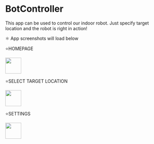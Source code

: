 # BotController

This app can be used to control our indoor robot. Just specify target location and the robot is right in action!

⚛️ App screenshots will load below 
  
  ⭐HOMEPAGE
  
<img src="https://drive.google.com/uc?export=view&id=1WeFTcqBulu7hwyP3rU1gnwzwDS2FvOfp" style="width: 50px; height: 50px"/>

   ⭐SELECT TARGET LOCATION
  
  <img src="https://drive.google.com/uc?export=view&id=1YjjKdGm2uXXHs95fLFZnYJ6ryARYqy_a" style="width: 50px;height: 50px" />
    
   ⭐SETTINGS
    
<img src="https://drive.google.com/uc?export=view&id=1rVU5RWVusLPrjg6Kwyd3gwHF76gTOL0V" style="width: 50px; height: 50px"  />
   
